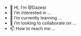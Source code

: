 - 👋 Hi, I’m @Dazest
- 👀 I’m interested in ...
- 🌱 I’m currently learning ...
- 💞️ I’m looking to collaborate on ...
- 📫 How to reach me ...

<!---
Dazest/Dazest is a ✨ special ✨ repository because its `README.md` (this file) appears on your GitHub profile.
You can click the Preview link to take a look at your changes.
--->
